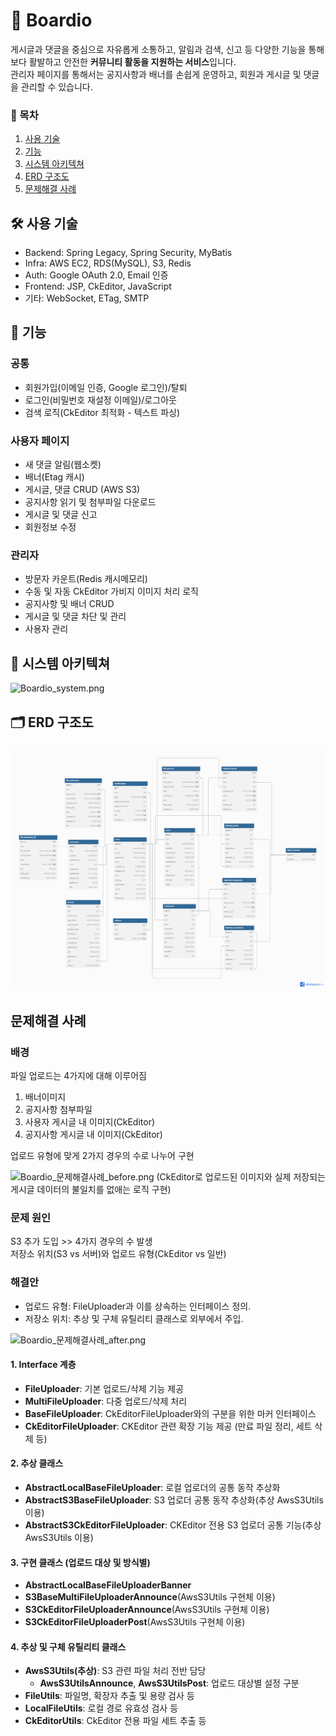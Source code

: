 # 📝 Boardio
게시글과 댓글을 중심으로 자유롭게 소통하고, 알림과 검색, 신고 등 다양한 기능을 통해
<br>
보다 활발하고 안전한 **커뮤니티 활동을 지원하는 서비스**입니다.
<br>
관리자 페이지를 통해서는 공지사항과 배너를 손쉽게 운영하고, 회원과 게시글 및 댓글을 관리할 수 있습니다.

### 📝 목차
1. [사용 기술](##-🛠️-사용-기술)
2. [기능](##-🚀-기능)
3. [시스템 아키텍쳐](##-🧩-시스템-아키텍쳐)
4. [ERD 구조도](##-🗂️-ERD-구조도)
5. [문제해결 사례](##문제해결-사례)


## 🛠️ 사용 기술
- Backend: Spring Legacy, Spring Security, MyBatis
- Infra: AWS EC2, RDS(MySQL), S3, Redis
- Auth: Google OAuth 2.0, Email 인증
- Frontend: JSP, CkEditor, JavaScript
- 기타: WebSocket, ETag, SMTP

## 🚀 기능
  ### 공통
  - 회원가입(이메일 인증, Google 로그인)/탈퇴
  - 로그인(비밀번호 재설정 이메일)/로그아웃
  - 검색 로직(CkEditor 최적화 - 텍스트 파싱)
  
  ### 사용자 페이지
  - 새 댓글 알림(웹소켓)
  - 배너(Etag 캐시)
  - 게시글, 댓글 CRUD (AWS S3)
  - 공지사항 읽기 및 첨부파일 다운로드
  - 게시글 및 댓글 신고
  - 회원정보 수정
  
  ### 관리자
  - 방문자 카운트(Redis 캐시메모리)
  - 수동 및 자동 CkEditor 가비지 이미지 처리 로직
  - 공지사항 및 배너 CRUD
  - 게시글 및 댓글 차단 및 관리
  - 사용자 관리

## 🧩 시스템 아키텍쳐
![Boardio_system.png](https://github.com/nanadoo99/t1/blob/master/Boardio_system.png)


## 🗂️ ERD 구조도
![Boardio_ERD.png](https://github.com/nanadoo99/Boardio/blob/master/Boardio_ERD.png)


## 문제해결 사례
  ### 배경
  파일 업로드는 4가지에 대해 이루어짐
  
  1. 배너이미지
  2. 공지사항 첨부파일
  3. 사용자 게시글 내 이미지(CkEditor)
  4. 공지사항 게시글 내 이미지(CkEditor)
  
  업로드 유형에 맞게 2가지 경우의 수로 나누어 구현
  
  ![Boardio_문제해결사례_before.png](https://github.com/nanadoo99/t1/blob/master/Boardio_%EB%AC%B8%EC%A0%9C%ED%95%B4%EA%B2%B0%EC%82%AC%EB%A1%80_before.png)
  (CkEditor로 업로드된 이미지와 실제 저장되는 게시글 데이터의 불일치를 없애는 로직 구현)
  
  ### 문제 원인
  S3 추가 도입 >> 4가지 경우의 수 발생  
  저장소 위치(S3 vs 서버)와 업로드 유형(CkEditor vs 일반)

  ### 해결안
  - 업로드 유형: FileUploader과 이를 상속하는 인터페이스 정의.
  - 저장소 위치: 추상 및 구체 유틸리티 클래스로 외부에서 주입.

  ![Boardio_문제해결사례_after.png](https://github.com/nanadoo99/t1/blob/master/Boardio_%EB%AC%B8%EC%A0%9C%ED%95%B4%EA%B2%B0%EC%82%AC%EB%A1%80_after.png)
  
  #### 1. Interface 계층
  - **FileUploader**: 기본 업로드/삭제 기능 제공
  - **MultiFileUploader**: 다중 업로드/삭제 처리
  - **BaseFileUploader**:  CkEditorFileUploader와의 구분을 위한 마커 인터페이스
  - **CkEditorFileUploader**: CKEditor 관련 확장 기능 제공 (만료 파일 정리, 세트 삭제 등)
  
  #### 2. 추상 클래스
  - **AbstractLocalBaseFileUploader**: 로컬 업로더의 공통 동작 추상화
  - **AbstractS3BaseFileUploader**: S3 업로더 공통 동작 추상화(추상 AwsS3Utils 이용)
  - **AbstractS3CkEditorFileUploader**: CKEditor 전용 S3 업로더 공통 기능(추상 AwsS3Utils 이용)
  
  #### 3. 구현 클래스 (업로드 대상 및 방식별)
  - **AbstractLocalBaseFileUploaderBanner**
  - **S3BaseMultiFileUploaderAnnounce**(AwsS3Utils 구현체 이용)
  - **S3CkEditorFileUploaderAnnounce**(AwsS3Utils 구현체 이용)
  - **S3CkEditorFileUploaderPost**(AwsS3Utils 구현체 이용)
  
  #### 4. 추상 및 구체 유틸리티 클래스
  - **AwsS3Utils(추상)**: S3 관련 파일 처리 전반 담당
      - **AwsS3UtilsAnnounce**, **AwsS3UtilsPost**: 업로드 대상별 설정 구분
  - **FileUtils**: 파일명, 확장자 추출 및 용량 검사 등
  - **LocalFileUtils**: 로컬 경로 유효성 검사 등
  - **CkEditorUtils**: CkEditor 전용 파일 세트 추출 등
  
